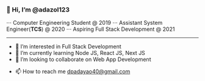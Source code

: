 ### 👋 Hi, I’m @adazol123
⋅⋅⋅  Computer Engineering Student @ 2019
⋅⋅⋅  Assistant System Engineer(**TCS**) @ 2020
⋅⋅⋅  Aspiring Full Stack Development @ 2021
___
+ 👀 I’m interested in Full Stack Development
+ 🌱 I’m currently learning Node JS, React JS, Next JS
+ 💞️ I’m looking to collaborate on Web App Development
* 📫 How to reach me dpadayao40@gmail.com

<!---
adazol123/adazol123 is a ✨ special ✨ repository because its `README.md` (this file) appears on your GitHub profile.
You can click the Preview link to take a look at your changes.
--->
